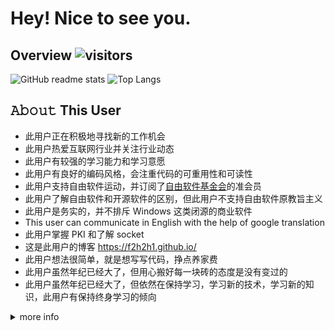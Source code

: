 Hey! Nice to see you.
========

## Overview ![visitors](https://visitor-badge.glitch.me/badge?page_id=f2h2h1.f2h2h1)
<!-- ![GitHub User's stars](https://img.shields.io/github/stars/f2h2h1?label=github&style=social) -->

![GitHub readme stats](https://github-readme-stats.vercel.app/api?username=f2h2h1&theme=dark)
![Top Langs](https://github-readme-stats.vercel.app/api/top-langs/?username=f2h2h1&theme=dark)

## 𝙰𝚋𝚘𝚞𝚝 This User
- 此用户正在积极地寻找新的工作机会
- 此用户热爱互联网行业并关注行业动态
- 此用户有较强的学习能力和学习意愿
- 此用户有良好的编码风格，会注重代码的可重用性和可读性
- 此用户支持自由软件运动，并订阅了[自由软件基金会](https://www.fsf.org/)的准会员
- 此用户了解自由软件和开源软件的区别，但此用户不支持自由软件原教旨主义
- 此用户是务实的，并不排斥 Windows 这类闭源的商业软件
- This user can communicate in English with the help of google translation
- 此用户掌握 PKI 和了解 socket
- 这是此用户的博客 https://f2h2h1.github.io/
- 此用户想法很简单，就是想写写代码，挣点养家费
- 此用户虽然年纪已经大了，但用心搬好每一块砖的态度是没有变过的
- 此用户虽然年纪已经大了，但依然在保持学习，学习新的技术，学习新的知识，此用户有保持终身学习的倾向

<details>
<summary>more info</summary>

## Skills
- 掌握PHP，掌握Composer，掌握Yii2，ThinkPHP，larveral，CI等常用框架，了解psr规范
- 掌握SQL，掌握MySQL，熟悉数据库设计原则，了解MongoDB，了解mancache，redis等缓存的使用
- 掌握JavaScript、jQuery、Chrome开发者工具，了解css3和less，了解vue，react，熟悉前后端分离机制，了解基本的浏览器渲染及网络传输过程
- 掌握git，了解githook，了解svn，会部署远程git仓库，会使用Swagger，apiDoc等工具
- 了解xdebug、postman、seleniun，playwright，PHPUnit，codeception等测试工具，会部署xdebug远程调试和多服务器调试
- 了解HTTP、WebSocket、TCP等网络协议，了解 socket 接口
- 了解常见的Web安全问题及防范方法，了解 lts 协议，了解rsa，des等加密算法
- 了解Linux服务器的配置和管理，能独立搭建LNMP/LAMP环境，会使用宝塔面板，会写shell运维脚本，会编译安装php，apahce等常用软件
- 了解nginx和apache，会配置https，url重写，反向代理，负载均衡，虚拟站点
- 掌握docker容器，了解k8s，有服务器集群的构建和管理经验，了解Jenkins，有CI/CD的经验，会使用cron，supervisor，curl，psalm，php-cs-fixer等工具
- 掌握C语言，有linux编程经验，会makefile脚本，了解JAVA，C#等后端语言
- 熟悉Python，了解爬虫原理，掌握正则表达式，了解xpath
- 有处理高并发经验，了解常见的网站优化方法，了解常见的seo技巧
- 有开放平台接口对接经验，有微信公众号开发经验，有微信小程序后台开发经验
- 有 cms 开发经验，有 wordpress 插件开发经验，有 magento2 模块开发经验
- 有对接 支付宝，微信支付，paypal，firstdata，AsiaPay 接口的经验

## Development tools
- VSCode
- Firefox/Edge
- Git
- DBeaver Community
- phpRedisAdmin
- docker

<details>
<summary>contact</summary>

- this user's public key is here
    ```
    -----BEGIN PGP PUBLIC KEY BLOCK-----

    mQGNBGDz8bwBDADHa8q/B2oUK0nUuKIDE81Kw15L59/4GFCSJjfsAis3ywkawi7X
    6NB6glzSRLsnoYx92mG7s4R9koWTBP7mDB6nYCDzId5jp3b/BrthiyyEhCECJyDR
    hyCbV+nW6tVpsavhSh7XPfTXraNKav9GEk/LFabfO+sYP86R7gOGoiK3RVbhbtME
    9uzzW5VRCgp6rLrB5BxbhkcP5e4e4dvrL5nBzhJO6J670b+005vlR/97qUxsXwnK
    BolW8isAjePReKyvkt9oDo78r86/+CQgM1S53fPoUbA7kPg2v3+1dPbi7GVm2ziw
    /JxYIFxidVaVexfTo9KmKjbj3L9B3q67Fs6HcGqyrhNMGRgY4B/OfPP3GaELyqU1
    YFNGmXWDlYRhV4mxxItSs6blSvBFlN5pReqqP3ec/FtqDTd1oDgIm1DsAacxhfKp
    D1ZC9ZndX7GFxd92/FJkO/5I37KkDPCzlUfOgYBv8slBGk+XLGKFGv8JqbG5j3Y3
    EoL2sWuJ3AVaPhEAEQEAAbQhYTIxMzEyMjEzMCA8bVA2aUIxaEJAb3V0bG9vay5j
    b20+iQHUBBMBCAA+FiEEnQgPleyyXWeeJ2tbMQrzLmRUw00FAmDz8bwCGwMFCQPC
    ZwAFCwkIBwIGFQoJCAsCBBYCAwECHgECF4AACgkQMQrzLmRUw02S5gv/UsSaPpal
    XOytJ3uREtY3vAUW1AfQZztdRqmtsIcZ3wdZjXmoSi/6v17jMZv2fRdxBv/yYdhH
    XDPUmN7Uuxe5bkYqYfapQ0EIBBXS9zrT1ehT4t1r6YBFCQuOY1Xsb2nkBFZOdk72
    S71SLOXyBV3CIAZGSqH2sWP2fRMxwbGS6OaUUO2J+5IILz+WJVE05sbVq22PpZ2P
    V8tknq7ZLrXV7FTRp/o4OS1vzjO1GIVMub16/tKiPj2RpWR2MVQFO6lGr60haoWh
    wtb35She3iwtPIruiXMTYsQ+XXNO9ovogXPq9hgwYWJVp0e7mj4oZ/i9QUTJxHMZ
    uflT6FjQjFAps9wzabFtLj49d3I9SUNfejRdHl4mrpImPVC3FQ13aJGBDY/i91Xf
    sJfF6AjKf1o534ZhIbL+VARF4sP6vmrikG0I+05q3DjLA/SV4tSdpjUb6B+XTihK
    zWqVcnKDzV15f1udfzRqujZhWjBwQzznD6gjq6U0L7vnfvO/EU+CPUAxuQGNBGDz
    8bwBDADOP6MMlv+cy8L/OrT9hSD3npWasJxJJp9Ig4mEYUIwG1Xykjmnqvs/NE/+
    6SK60pPDAK0xCVa1M3IjOKryJfY5vDDFSz+aRKfTh0vweWFJNeSBjthiL7GjSh2l
    I+f4PgryHV6w2mJIT3yuGhpgCBKZkIw8SRJD4dgOHq1e1+plWCo9XQPAhlOvB5L4
    bShsgBA5m4YB1roFMsWAmqJbjy134etgXVReCWaK0yc7TPrZGlgaBTU5C3KBVWF8
    P4xP5kiG/UExwBvp/acniwKWs9MV8LPVva6YgLeOnU9lJdqmhdnHi1oWlDgiKufJ
    HZt4cD9TAaVnT74QiA5FgDKO1dSZMcrF2PWGbiB69JHNaQjOF9egnlDSNipdCoY6
    0VKMKRJWyIaSxdU40xut1iLntdkYyPF38lwevAfkgymeGuIk+YP0EqD8U2fBbB59
    RWp/wY6FdD8mK4avExh1oVB6+Vi6D18Q2Wefwt0xDf7rey/neQncBXgiE34X9kGy
    uepCGVcAEQEAAYkBvAQYAQgAJhYhBJ0ID5Xssl1nnidrWzEK8y5kVMNNBQJg8/G8
    AhsMBQkDwmcAAAoJEDEK8y5kVMNN0QwL/jFySfLWavUIQqLsssl88eGiMMISrWJK
    UfDhRAlECWqmTIqaBz1dpSjUk7Udks7Ju3nmxrUyYqRR4Z+ACPQpzBQviwPXx5nR
    kdQKh83OkRIrfmA9S6NmKzAdg/rGUy13XmFjeyhsgYT1KxZIHBGZbiBtYTwIdnA4
    kvs6Ven1BwzAe+EwhsoUG3jyKAn5lpD8x2Vx/Wu1sZWvlB2rFUS5O7YDMxVjunbb
    Y+U9lWzvsHrLYFbyEnYje+dle0sSAwqx9cK7Ql82wTk4fVubfll/xRhxJz8IEZxX
    qhBBIcHEOR1yWxLSljcD2TMMewdsTBKZGI/A3SI+QyMrD6bi+RKJawY787FD8TbI
    sv40zvzAZSR2H7tbwImZ5p1cW5T59xudTUdT7C3KCrxsBB1jcf0ayNoT0oMlbj6i
    hTiu5B0t42HlS46LSADJB9k/NDY9puD8oV7d8Gm2bnUyCY6A/qR9A5cgDUhuQsRr
    eDjj5Ff4OvLE4INgUV2H9VbpaNpBbi+K8g==
    =0Rfn
    -----END PGP PUBLIC KEY BLOCK-----
    ```

- use this email to contact this user
    ```
    echo "bVA2aUIxaEJAb3V0bG9vay5jb20K" | base64 -d
    ```

</details>

<!--
<details>
<summary> </summary>
- <span style="filter: invert(1) opacity(30%);">此用户是乐观的，并认为人类的未来是美好的，尽管当前社会存在各种问题（悬殊的贫富差距，COVID-19，宗教冲突，...）    
此用户相信共产主义会实现    
此用户是唯物主义者    
此用户希望能为社会的发展贡献一点微小的力量
</span>
</details>
-->

<!--
Communism have to become true
Communism will become true
-->
